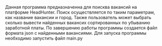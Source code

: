 Данная программа предназначенна для поисква вакансий на платформе HeadHunter. Поиск осуществляется по таким параметрам, как название вакансии и город. Также пользователь может выбрать сколько вывести найденных вакансих сортированных по убыванию заработной платы. По завершению работы программы создается файл формата json с найденными вакансиями. Для запуска программы необходимо запустить файл main.py

